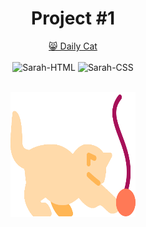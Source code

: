 <h1 align="center">Project #1</h1>
<div style="display: inline_block" align="center">
 <a href="https://sarahprando.github.io/blog-cat/">😸 Daily Cat </a>
 </div>

<div style="display: inline_block" align="center"><br>
  <img alt="Sarah-HTML" src="https://img.shields.io/badge/HTML-239120?style=for-the-badge&logo=html5&logoColor=white">
  <img alt="Sarah-CSS" src="https://img.shields.io/badge/CSS3-1572B6?style=for-the-badge&logo=css3&logoColor=white">
</div>
<br>
 <p align="center"><img height="200" width="200" src="assets/img/logo.png"></p>


